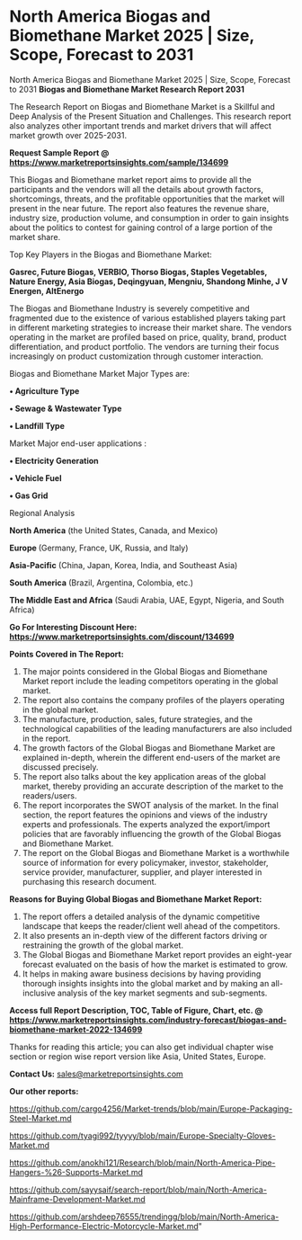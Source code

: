 # North America Biogas and Biomethane Market 2025 | Size, Scope, Forecast to 2031
North America Biogas and Biomethane Market 2025 | Size, Scope, Forecast to 2031
<strong>Biogas and Biomethane Market Research Report 2031</strong>

The Research Report on Biogas and Biomethane Market is a Skillful and Deep Analysis of the Present Situation and Challenges. This research report also analyzes other important trends and market drivers that will affect market growth over 2025-2031.

<strong>Request Sample Report @ <a href=https://www.marketreportsinsights.com/sample/134699>https://www.marketreportsinsights.com/sample/134699</a></strong>

This Biogas and Biomethane market report aims to provide all the participants and the vendors will all the details about growth factors, shortcomings, threats, and the profitable opportunities that the market will present in the near future. The report also features the revenue share, industry size, production volume, and consumption in order to gain insights about the politics to contest for gaining control of a large portion of the market share.

Top Key Players in the Biogas and Biomethane Market:

<strong>Gasrec, Future Biogas, VERBIO, Thorso Biogas, Staples Vegetables, Nature Energy, Asia Biogas, Deqingyuan, Mengniu, Shandong Minhe, J V Energen, AltEnergo</strong>

The Biogas and Biomethane Industry is severely competitive and fragmented due to the existence of various established players taking part in different marketing strategies to increase their market share. The vendors operating in the market are profiled based on price, quality, brand, product differentiation, and product portfolio. The vendors are turning their focus increasingly on product customization through customer interaction.

Biogas and Biomethane Market Major Types are:

<strong>• Agriculture Type

• Sewage & Wastewater Type

• Landfill Type</strong>

Market Major end-user applications :

<strong>• Electricity Generation

• Vehicle Fuel

• Gas Grid</strong>

Regional Analysis

</u><strong><b>North America</b></strong> (the United States, Canada, and Mexico)

<strong><b>Europe </b></strong>(Germany, France, UK, Russia, and Italy)

<strong><b>Asia-Pacific</b></strong> (China, Japan, Korea, India, and Southeast Asia)

<strong><b>South America</b></strong> (Brazil, Argentina, Colombia, etc.)

<strong><b>The Middle East and Africa</b></strong> (Saudi Arabia, UAE, Egypt, Nigeria, and South Africa)

<strong>Go For Interesting Discount Here: <a href=https://www.marketreportsinsights.com/discount/134699>https://www.marketreportsinsights.com/discount/134699</a></strong>

<strong>Points Covered in The Report:</strong>
<ol>
  <li>The major points considered in the Global Biogas and Biomethane Market report include the leading competitors operating in the global market.</li>
  <li>The report also contains the company profiles of the players operating in the global market.</li>
  <li>The manufacture, production, sales, future strategies, and the technological capabilities of the leading manufacturers are also included in the report.</li>
  <li>The growth factors of the Global Biogas and Biomethane Market are explained in-depth, wherein the different end-users of the market are discussed precisely.</li>
  <li>The report also talks about the key application areas of the global market, thereby providing an accurate description of the market to the readers/users.</li>
  <li>The report incorporates the SWOT analysis of the market. In the final section, the report features the opinions and views of the industry experts and professionals. The experts analyzed the export/import policies that are favorably influencing the growth of the Global Biogas and Biomethane Market.</li>
  <li>The report on the Global Biogas and Biomethane Market is a worthwhile source of information for every policymaker, investor, stakeholder, service provider, manufacturer, supplier, and player interested in purchasing this research document.</li>
</ol>
<strong>Reasons for Buying Global Biogas and Biomethane Market Report:</strong>

<ol>
  <li>The report offers a detailed analysis of the dynamic competitive landscape that keeps the reader/client well ahead of the competitors.</li>
  <li>It also presents an in-depth view of the different factors driving or restraining the growth of the global market.</li>
  <li>The Global Biogas and Biomethane Market report provides an eight-year forecast evaluated on the basis of how the market is estimated to grow.</li>
  <li>It helps in making aware business decisions by having providing thorough insights insights into the global market and by making an all-inclusive analysis of the key market segments and sub-segments.</li>
</ol>
<strong>Access full Report Description, TOC, Table of Figure, Chart, etc. @ <a href=https://www.marketreportsinsights.com/industry-forecast/biogas-and-biomethane-market-2022-134699>https://www.marketreportsinsights.com/industry-forecast/biogas-and-biomethane-market-2022-134699</a></strong>


Thanks for reading this article; you can also get individual chapter wise section or region wise report version like Asia, United States, Europe.

<strong>Contact Us:</strong>
sales@marketreportsinsights.com

<strong>Our other reports:</strong>

<a href=https://github.com/cargo4256/Market-trends/blob/main/Europe-Packaging-Steel-Market.md>https://github.com/cargo4256/Market-trends/blob/main/Europe-Packaging-Steel-Market.md</a>

<a href=https://github.com/tyagi992/tyyyy/blob/main/Europe-Specialty-Gloves-Market.md>https://github.com/tyagi992/tyyyy/blob/main/Europe-Specialty-Gloves-Market.md</a>

<a href=https://github.com/anokhi121/Research/blob/main/North-America-Pipe-Hangers-%26-Supports-Market.md>https://github.com/anokhi121/Research/blob/main/North-America-Pipe-Hangers-%26-Supports-Market.md</a>

<a href=https://github.com/sayysaif/search-report/blob/main/North-America-Mainframe-Development-Market.md>https://github.com/sayysaif/search-report/blob/main/North-America-Mainframe-Development-Market.md</a>

<a href=https://github.com/arshdeep76555/trendingg/blob/main/North-America-High-Performance-Electric-Motorcycle-Market.md>https://github.com/arshdeep76555/trendingg/blob/main/North-America-High-Performance-Electric-Motorcycle-Market.md</a>"
